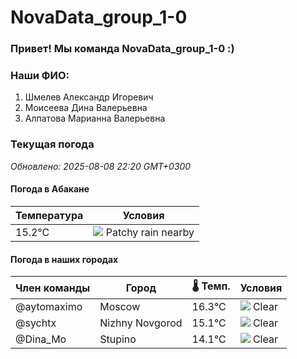 # NovaData_group_1-0
### Привет! Мы команда NovaData_group_1-0 :)

### Наши ФИО:
1. Шмелев Александр Игоревич
2. Моисеева Дина Валерьевна
3. Алпатова Марианна Валерьевна

### Текущая погода
<!-- WEATHER:START -->
_Обновлено: 2025-08-08 22:20 GMT+0300_

#### Погода в Абакане

| Температура | Условия |
|-------------|----------|
| 15.2°C     | ![](https://cdn.weatherapi.com/weather/64x64/night/176.png) Patchy rain nearby |

#### Погода в наших городах

| Член команды  | Город               | 🌡️ Темп.  | Условия          |
|---------------|---------------------|-----------|--------------------|
| @aytomaximo    | Moscow              |   16.3°C | ![](https://cdn.weatherapi.com/weather/64x64/night/113.png) Clear        |
| @sychtx        | Nizhny Novgorod     |   15.1°C | ![](https://cdn.weatherapi.com/weather/64x64/night/113.png) Clear        |
| @Dina_Mo       | Stupino             |   14.1°C | ![](https://cdn.weatherapi.com/weather/64x64/night/113.png) Clear        |

<!-- WEATHER:END -->
